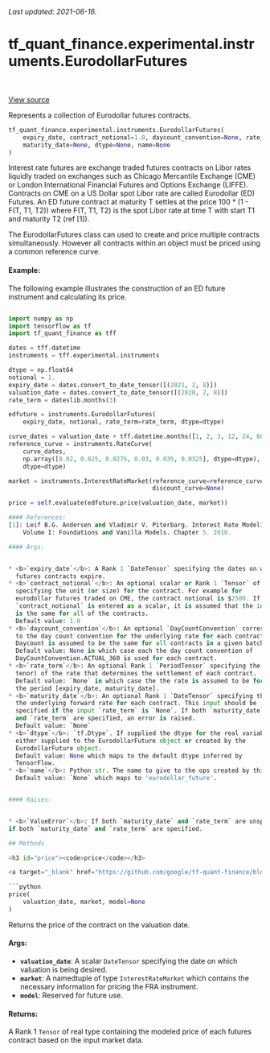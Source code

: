 <!--
This file is generated by a tool. Do not edit directly.
For open-source contributions the docs will be updated automatically.
-->

*Last updated: 2021-06-16.*

<div itemscope itemtype="http://developers.google.com/ReferenceObject">
<meta itemprop="name" content="tf_quant_finance.experimental.instruments.EurodollarFutures" />
<meta itemprop="path" content="Stable" />
<meta itemprop="property" content="__init__"/>
<meta itemprop="property" content="price"/>
</div>

# tf_quant_finance.experimental.instruments.EurodollarFutures

<!-- Insert buttons and diff -->

<table class="tfo-notebook-buttons tfo-api" align="left">
</table>

<a target="_blank" href="https://github.com/google/tf-quant-finance/blob/master/tf_quant_finance/experimental/instruments/eurodollar_futures.py">View source</a>



Represents a collection of Eurodollar futures contracts.

```python
tf_quant_finance.experimental.instruments.EurodollarFutures(
    expiry_date, contract_notional=1.0, daycount_convention=None, rate_term=None,
    maturity_date=None, dtype=None, name=None
)
```



<!-- Placeholder for "Used in" -->

Interest rate futures are exchange traded futures contracts on Libor rates
liquidly traded on exchanges such as Chicago Mercantile Exchange (CME) or
London International Financial Futures and Options Exchange (LIFFE). Contracts
on CME on a US Dollar spot Libor rate are called Eurodollar (ED) Futures.
An ED future contract at maturity T settles at the price
100 * (1 - F(T, T1, T2))
where F(T, T1, T2) is the spot Libor rate at time T with start T1 and
maturity T2 (ref [1]).

The EurodollarFutures class can used to create and price multiple contracts
simultaneously. However all contracts within an object must be priced using a
common reference curve.

#### Example:
The following example illustrates the construction of an ED future instrument
and calculating its price.

```python

import numpy as np
import tensorflow as tf
import tf_quant_finance as tff

dates = tff.datetime
instruments = tff.experimental.instruments

dtype = np.float64
notional = 1.
expiry_date = dates.convert_to_date_tensor([(2021, 2, 8)])
valuation_date = dates.convert_to_date_tensor([(2020, 2, 8)])
rate_term = dateslib.months(3)

edfuture = instruments.EurodollarFutures(
    expiry_date, notional, rate_term=rate_term, dtype=dtype)

curve_dates = valuation_date + tff.datetime.months([1, 2, 3, 12, 24, 60])
reference_curve = instruments.RateCurve(
    curve_dates,
    np.array([0.02, 0.025, 0.0275, 0.03, 0.035, 0.0325], dtype=dtype),
    dtype=dtype)

market = instruments.InterestRateMarket(reference_curve=reference_curve,
                                        discount_curve=None)

price = self.evaluate(edfuture.price(valuation_date, market))

#### References:
[1]: Leif B.G. Andersen and Vladimir V. Piterbarg. Interest Rate Modeling,
    Volume I: Foundations and Vanilla Models. Chapter 5. 2010.

#### Args:


* <b>`expiry_date`</b>: A Rank 1 `DateTensor` specifying the dates on which the
  futures contracts expire.
* <b>`contract_notional`</b>: An optional scalar or Rank 1 `Tensor` of real dtype
  specifying the unit (or size) for the contract. For example for
  eurodollar futures traded on CME, the contract notional is $2500. If
  `contract_notional` is entered as a scalar, it is assumed that the input
  is the same for all of the contracts.
  Default value: 1.0
* <b>`daycount_convention`</b>: An optional `DayCountConvention` corresponding
  to the day count convention for the underlying rate for each contract.
  Daycount is assumed to be the same for all contracts in a given batch.
  Default value: None in which case each the day count convention of
  DayCountConvention.ACTUAL_360 is used for each contract.
* <b>`rate_term`</b>: An optional Rank 1 `PeriodTensor` specifying the term (or
  tenor) of the rate that determines the settlement of each contract.
  Default value: `None` in which case the the rate is assumed to be for
  the period [expiry_date, maturity_date].
* <b>`maturity_date`</b>: An optional Rank 1 `DateTensor` specifying the maturity of
  the underlying forward rate for each contract. This input should be
  specified if the input `rate_term` is `None`. If both `maturity_date`
  and `rate_term` are specified, an error is raised.
  Default value: `None`
* <b>`dtype`</b>: `tf.Dtype`. If supplied the dtype for the real variables or ops
  either supplied to the EurodollarFuture object or created by the
  EurodollarFuture object.
  Default value: None which maps to the default dtype inferred by
  TensorFlow.
* <b>`name`</b>: Python str. The name to give to the ops created by this class.
  Default value: `None` which maps to 'eurodollar_future'.


#### Raises:


* <b>`ValueError`</b>: If both `maturity_date` and `rate_term` are unspecified or
if both `maturity_date` and `rate_term` are specified.

## Methods

<h3 id="price"><code>price</code></h3>

<a target="_blank" href="https://github.com/google/tf-quant-finance/blob/master/tf_quant_finance/experimental/instruments/eurodollar_futures.py">View source</a>

```python
price(
    valuation_date, market, model=None
)
```

Returns the price of the contract on the valuation date.


#### Args:


* <b>`valuation_date`</b>: A scalar `DateTensor` specifying the date on which
  valuation is being desired.
* <b>`market`</b>: A namedtuple of type `InterestRateMarket` which contains the
  necessary information for pricing the FRA instrument.
* <b>`model`</b>: Reserved for future use.


#### Returns:

A Rank 1 `Tensor` of real type containing the modeled price of each
futures contract based on the input market data.




